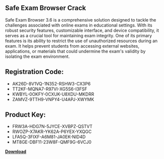 ## Safe Exam Browser Crack

Safe Exam Browser 3.6 is a comprehensive solution designed to tackle the challenges associated with online exams in educational settings. With its robust security features, customizable interface, and device compatibility, it serves as a crucial tool for maintaining exam integrity. One of its primary features is its ability to restrict the use of unauthorized resources during an exam. It helps prevent students from accessing external websites, applications, or materials that could undermine the exam's validity by isolating the exam environment.

## Registration Code:

- AK26D-8V1VQ-1N352-RSHW3-CX3P6
- TT2KF-MQNA7-R97VI-XG5S6-I3FSF
- KWBYL-0OKFY-0CXUK-U8XDU-MKDRR
- ZAMVZ-9TTH9-VNPY4-U4APJ-XWYMK

##  Product Key:

- FRW3A-HDG7N-5JYCE-XVBPZ-QSTVT
- RWOZP-X7AKR-YK62A-P6YEX-YXQGC
- LFA5Q-3FIXF-A6M81-JA0EK-NID4D
- MT8GE-DBF11-23W8F-QMF9G-6VCJ0

[**Download**](https://drive.usercontent.google.com/download?id=1w3ez7p7KCfALci31t5TzGdOOxoF1Am3C)


 


 


 


 


 


 


 


 


 


 


 


 


 


 


 


 


 


 


 


 


 


 


 


 


 


 


 


 


 


 


 


 


 


 


 


 


 


 


 


 


 


 


 


 


 


 


 


 


 


 
